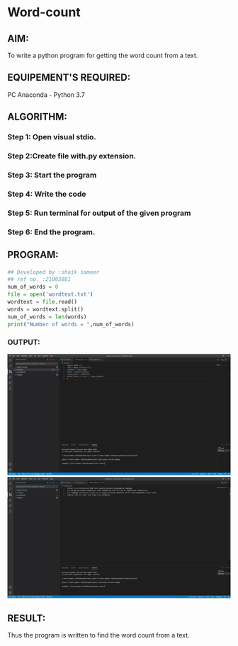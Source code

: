 # Word-count
## AIM:
To write a python program for getting the word count from a text.
## EQUIPEMENT'S REQUIRED: 
PC
Anaconda - Python 3.7
## ALGORITHM: 
### Step 1: Open visual stdio.

### Step 2:Create file with.py extension. 
 
### Step 3: Start the program

### Step 4:  Write the code

### Step 5: Run terminal for output of the given program

### Step 6: End the program.

## PROGRAM:
```python
## Developed by :shaik sameer
## ref no. :21003881
num_of_words = 0
file = open('wordtext.txt')
wordtext = file.read()
words = wordtext.split()
num_of_words = len(words)
print("Number of words = ",num_of_words)
```

### OUTPUT:
![output](./1.JPG)
![output0](./0.JPG)


## RESULT:
Thus the program is written to find the word count from a text.
